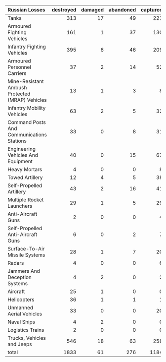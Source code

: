 | Russian Losses                                   |   destroyed |   damaged |   abandoned |   captured |   total |
|:-------------------------------------------------|------------:|----------:|------------:|-----------:|--------:|
| Tanks                                            |         313 |        17 |          49 |        221 |     600 |
| Armoured Fighting Vehicles                       |         161 |         1 |          37 |        130 |     329 |
| Infantry Fighting Vehicles                       |         395 |         6 |          46 |        209 |     656 |
| Armoured Personnel Carriers                      |          37 |         2 |          14 |         52 |     105 |
| Mine-Resistant Ambush Protected  (MRAP) Vehicles |          13 |         1 |           3 |          8 |      25 |
| Infantry Mobility Vehicles                       |          63 |         2 |           5 |         32 |     102 |
| Command Posts And Communications Stations        |          33 |         0 |           8 |         31 |      72 |
| Engineering Vehicles And Equipment               |          40 |         0 |          15 |         67 |     122 |
| Heavy Mortars                                    |           4 |         0 |           0 |          8 |      12 |
| Towed Artillery                                  |          12 |         4 |           5 |         38 |      59 |
| Self-Propelled Artillery                         |          43 |         2 |          16 |         41 |     102 |
| Multiple Rocket Launchers                        |          29 |         1 |           5 |         29 |      64 |
| Anti-Aircraft Guns                               |           2 |         0 |           0 |          4 |       6 |
| Self-Propelled Anti-Aircraft Guns                |           6 |         0 |           2 |          7 |      15 |
| Surface-To-Air Missile Systems                   |          28 |         1 |           7 |         20 |      56 |
| Radars                                           |           4 |         0 |           0 |          6 |      10 |
| Jammers And Deception Systems                    |           4 |         2 |           0 |          2 |       8 |
| Aircraft                                         |          25 |         1 |           0 |          0 |      26 |
| Helicopters                                      |          36 |         1 |           1 |          1 |      39 |
| Unmanned Aerial Vehicles                         |          33 |         0 |           0 |         20 |      53 |
| Naval Ships                                      |           4 |         2 |           0 |          0 |       6 |
| Logistics Trains                                 |           2 |         0 |           0 |          0 |       2 |
| Trucks, Vehicles and Jeeps                       |         546 |        18 |          63 |        258 |     885 |
| total                                            |        1833 |        61 |         276 |       1184 |    3354 |
